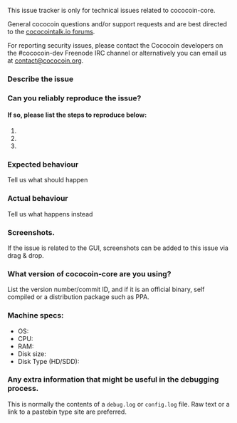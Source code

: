 <!--- Remove sections that do not apply -->

This issue tracker is only for technical issues related to cococoin-core.

General cococoin questions and/or support requests and are best directed to the [cococointalk.io forums](https://cococointalk.io/).

For reporting security issues, please contact the Cococoin developers on the #cococoin-dev Freenode IRC channel or alternatively you can email us at contact@cococoin.org.

### Describe the issue

### Can you reliably reproduce the issue?
#### If so, please list the steps to reproduce below:
1.
2.
3.

### Expected behaviour
Tell us what should happen

### Actual behaviour
Tell us what happens instead

### Screenshots.
If the issue is related to the GUI, screenshots can be added to this issue via drag & drop.

### What version of cococoin-core are you using?
List the version number/commit ID, and if it is an official binary, self compiled or a distribution package such as PPA.

### Machine specs:
- OS:
- CPU:
- RAM:
- Disk size:
- Disk Type (HD/SDD):

### Any extra information that might be useful in the debugging process.
This is normally the contents of a `debug.log` or `config.log` file. Raw text or a link to a pastebin type site are preferred.
